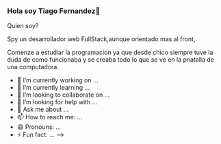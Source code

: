### Hola soy Tiago Fernandez👋


Quien soy?

Spy un desarrollador web FullStack,aunque orientado mas al front,.

Comenze a estudiar la programacion ya que desde chico siempre tuve la duda de como funcionaba y se creaba todo lo que se ve en la pnatalla de una computadora.


- 🔭 I’m currently working on ...
- 🌱 I’m currently learning ...
- 👯 I’m looking to collaborate on ...
- 🤔 I’m looking for help with ...
- 💬 Ask me about ...
- 📫 How to reach me: ...
- 😄 Pronouns: ...
- ⚡ Fun fact: ...
-->
